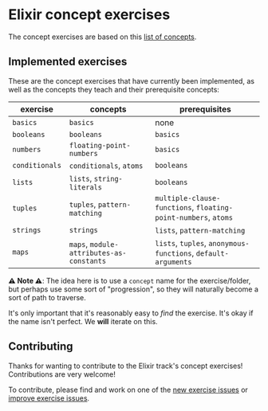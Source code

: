 # Elixir concept exercises

The concept exercises are based on this [list of concepts][docs-concept-exercises].

## Implemented exercises

These are the concept exercises that have currently been implemented, as well as the concepts they teach and their prerequisite concepts:

| exercise       | concepts                                 | prerequisites                                                  |
| -------------- | ---------------------------------------- | -------------------------------------------------------------- |
| `basics`       | `basics`                                 | none                                                           |
| `booleans`     | `booleans`                               | `basics`                                                       |
| `numbers`      | `floating-point-numbers`                 | `basics`                                                       |
| `conditionals` | `conditionals`, `atoms`                  | `booleans`                                                     |
| `lists`        | `lists`, `string-literals`               | `booleans`                                                     |
| `tuples`       | `tuples`, `pattern-matching`             | `multiple-clause-functions`, `floating-point-numbers`, `atoms` |
| `strings`      | `strings`                                | `lists`, `pattern-matching`                                    |
| `maps`         | `maps`, `module-attributes-as-constants` | `lists`, `tuples`, `anonymous-functions`, `default-arguments`  |

**⚠ Note ⚠**: The idea here is to use a `concept` name for the exercise/folder, but perhaps use some sort of "progression", so they will naturally become a sort of path to traverse.

It's only important that it's reasonably easy to _find_ the exercise. It's okay if the name isn't perfect. We **will** iterate on this.

## Contributing

Thanks for wanting to contribute to the Elixir track's concept exercises! Contributions are very welcome!

To contribute, please find and work on one of the [new exercise issues][issues-new-exercise] or [improve exercise issues][issues-improve-exercise].

[docs-concept-exercises]: ../../reference/README.md
[issues-new-exercise]: https://github.com/exercism/v3/issues?utf8=%E2%9C%93&q=is%3Aopen+label%3Atrack%2Felixir+label%3Atype%2Fnew-exercise+label%3Astatus%2Fhelp-wanted
[issues-improve-exercise]: https://github.com/exercism/v3/issues?utf8=%E2%9C%93&q=is%3Aopen+label%3Atrack%2Felixir+label%3Atype%2Fimprove-exercise+label%3Astatus%2Fhelp-wanted
